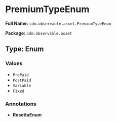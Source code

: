 # PremiumTypeEnum

**Full Name:** `cdm.observable.asset.PremiumTypeEnum`

**Package:** `cdm.observable.asset`

## Type: Enum

### Values

- `PrePaid`
- `PostPaid`
- `Variable`
- `Fixed`
### Annotations

- **RosettaEnum**

